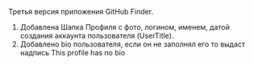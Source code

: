Третья версия приложения GitHub Finder.
1) Добавлена Шапка Профиля с фото, логином, именем, датой создания аккаунта пользователя (UserTitle).
2) Добавлено bio пользователя, если он не заполнял его то выдаст надпись This profile has no bio
